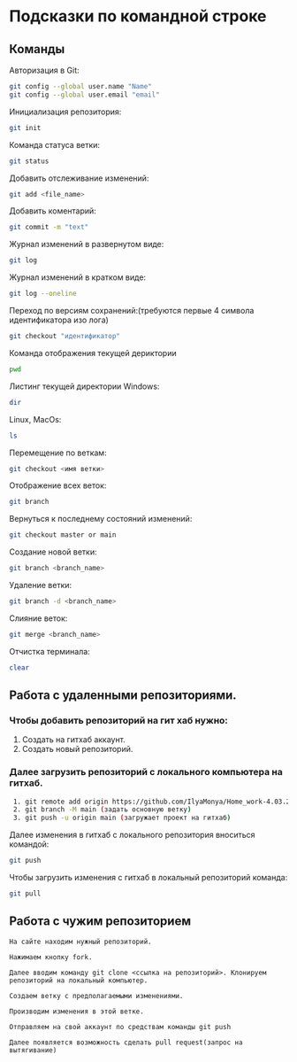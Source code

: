 # Подсказки по командной строке

## Команды

Авторизация в Git:
```sh
git config --global user.name "Name"
git config --global user.email "email"
```

Инициализация репозитория:
```sh
git init
```

Команда статуса ветки:
```sh
git status
```

Добавить отслеживание изменений:
```sh
git add <file_name>
```

Добавить коментарий:
```sh
git commit -m "text"
```
Журнал изменений в развернутом виде:
```sh
git log
```

Журнал изменений в кратком виде:
```sh
git log --oneline
```

Переход по версиям сохранений:(требуются первые 4 символа идентификатора изо лога)
```sh
git checkout "идентификатор"
```

Команда отображения текущей дериктории
```sh
pwd
```

Листинг текущей директории 
Windows:
```sh
dir
```
Linux, MacOs:
```sh
ls
```

Перемещение по веткам:
```sh
git checkout <имя ветки>
```

Отображение всех веток:

```sh
git branch
```

Вернуться к последнему состояний изменений:
```sh
git checkout master or main
```

Создание новой ветки:
```sh
git branch <branch_name>
```

Удаление ветки:
```sh
git branch -d <branch_name>
```
Слияние веток:
```sh
git merge <branch_name>
```

Отчистка терминала:
```sh
clear
```

## Работа с удаленными репозиториями.

### Чтобы добавить репозиторий на гит хаб нужно:
 1. Создать на гитхаб аккаунт.
 2. Создать новый репозиторий.

### Далее загрузить репозиторий с локального компьютера на гитхаб.
```sh
 1. git remote add origin https://github.com/IlyaMonya/Home_work-4.03.24.git (ссылка на аккаунт)
 2. git branch -M main (задать основную ветку)
 3. git push -u origin main (загружает проект на гитхаб)
```

Далее изменения в гитхаб с локального репозитория вноситься командой:
```sh
git push
```

Чтобы загрузить изменения с гитхаб в локальный репозиторий команда:
```sh
git pull
```

## Работа с чужим репозиторием
```
На сайте находим нужный репозиторий.

Нажимаем кнопку fork.

Далее вводим команду git clone <ссылка на репозиторий>. Клонируем репозиторий на локальный компьютер.

Создаем ветку с предполагаемыми изменениями.

Производим изменения в этой ветке.

Отправляем на свой аккаунт по средствам команды git push

Далее появляется возможность сделать pull request(запрос на вытягивание)



